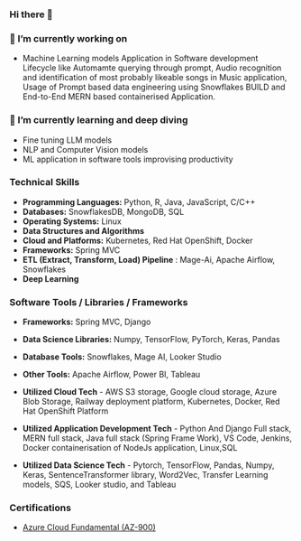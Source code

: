 ### Hi there 👋

###


### 🔭 I’m currently working on
  - Machine Learning models Application in Software development Lifecycle like Automamte querying through prompt, Audio recognition and identification of most probably likeable songs in Music application, Usage of Prompt based data engineering using Snowflakes BUILD and End-to-End MERN based containerised Application.

### 🌱 I’m currently learning and deep diving
  - Fine tuning LLM models
  - NLP and Computer Vision models
  - ML application in software tools improvising productivity

### Technical Skills
- **Programming Languages:** Python, R, Java, JavaScript, C/C++
- **Databases:** SnowflakesDB, MongoDB, SQL
- **Operating Systems:** Linux
- **Data Structures and Algorithms**
- **Cloud and Platforms:** Kubernetes, Red Hat OpenShift, Docker
- **Frameworks:** Spring MVC
- **ETL (Extract, Transform, Load) Pipeline** : Mage-Ai, Apache Airflow, Snowflakes
- **Deep Learning**

### Software Tools / Libraries / Frameworks
- **Frameworks:** Spring MVC, Django
- **Data Science Libraries:** Numpy, TensorFlow, PyTorch, Keras, Pandas
- **Database Tools:** Snowflakes, Mage AI, Looker Studio
- **Other Tools:** Apache Airflow, Power BI, Tableau

- **Utilized Cloud Tech** - AWS S3 storage, Google cloud storage, Azure Blob Storage, Railway deployment platform, Kubernetes, Docker, Red Hat OpenShift Platform
- **Utilized Application Development Tech** - Python And Django Full stack, MERN full stack, Java full stack (Spring Frame Work), VS Code, Jenkins, Docker  containerisation of NodeJs application, Linux,SQL
- **Utilized Data Science Tech** - Pytorch, TensorFlow, Pandas, Numpy, Keras, SentenceTransformer library, Word2Vec, Transfer Learning models, SQS, Looker studio, and Tableau

### Certifications
- [Azure Cloud Fundamental (AZ-900)](https://www.credly.com/badges/04afa1b1-f74c-40b8-935d-28cb9ecebaac/public_url)
<!--
**PuneethVP/PuneethVP** is a ✨ _special_ ✨ repository because its `README.md` (this file) appears on your GitHub profile.


Here are some ideas to get you started:

- 🔭 I’m currently working on ...
- 🌱 I’m currently learning ...
- 👯 I’m looking to collaborate on ...
- 🤔 I’m looking for help with ...
- 💬 Ask me about ...
- 📫 How to reach me: ...
- 😄 Pronouns: ...
- ⚡ Fun fact: ...
-->
